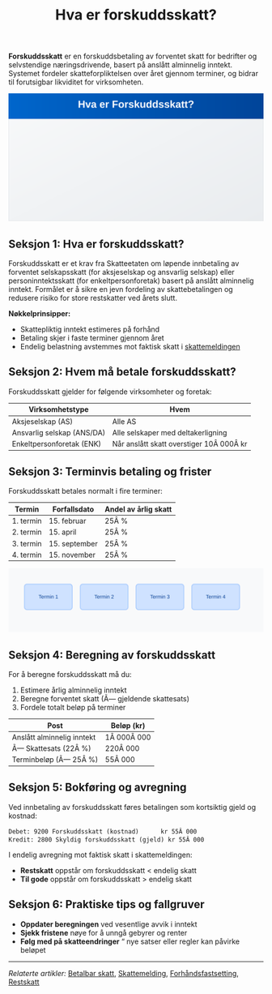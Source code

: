 ﻿---
title: "Hva er forskuddsskatt?"
seoTitle: "Hva er forskuddsskatt?"
description: '**Forskuddsskatt** er en forskuddsbetaling av forventet skatt for bedrifter og selvstendige næringsdrivende, basert på anslått alminnelig inntekt. Systemet f...'
---

**Forskuddsskatt** er en forskuddsbetaling av forventet skatt for bedrifter og selvstendige næringsdrivende, basert på anslått alminnelig inntekt. Systemet fordeler skatteforpliktelsen over året gjennom terminer, og bidrar til forutsigbar likviditet for virksomheten.

![Forskuddsskatt Oversikt](hva-er-forskuddsskatt-image.svg)

## Seksjon 1: Hva er forskuddsskatt?

Forskuddsskatt er et krav fra Skatteetaten om løpende innbetaling av forventet selskapsskatt (for aksjeselskap og ansvarlig selskap) eller personinntektsskatt (for enkeltpersonforetak) basert på anslått alminnelig inntekt. Formålet er å sikre en jevn fordeling av skattebetalingen og redusere risiko for store restskatter ved årets slutt.

**Nøkkelprinsipper:**

* Skattepliktig inntekt estimeres på forhånd
* Betaling skjer i faste terminer gjennom året
* Endelig belastning avstemmes mot faktisk skatt i [skattemeldingen](/blogs/regnskap/skattemelding "Skattemelding - Komplett Guide til Utfylling og Innlevering")

## Seksjon 2: Hvem må betale forskuddsskatt?

Forskuddsskatt gjelder for følgende virksomheter og foretak:

| **Virksomhetstype**               | **Hvem**                                                           |
|------------------------------------|--------------------------------------------------------------------|
| Aksjeselskap (AS)                  | Alle AS                                                             |
| Ansvarlig selskap (ANS/DA)         | Alle selskaper med deltakerligning                                  |
| Enkeltpersonforetak (ENK)          | Når anslått skatt overstiger 10Â 000Â kr                              |

## Seksjon 3: Terminvis betaling og frister

Forskuddsskatt betales normalt i fire terminer:

| **Termin**   | **Forfallsdato** | **Andel av årlig skatt** |
|--------------|------------------|--------------------------|
| 1. termin    | 15. februar      | 25Â %                     |
| 2. termin    | 15. april        | 25Â %                     |
| 3. termin    | 15. september    | 25Â %                     |
| 4. termin    | 15. november     | 25Â %                     |

![Terminvis Oversikt](beregning-forskuddsskatt.svg)

## Seksjon 4: Beregning av forskuddsskatt

For å beregne forskuddsskatt må du:

1. Estimere årlig alminnelig inntekt
2. Beregne forventet skatt (Ã— gjeldende skattesats)
3. Fordele totalt beløp på terminer

| **Post**                    | **Beløp (kr)** |
|-----------------------------|----------------|
| Anslått alminnelig inntekt  | 1Â 000Â 000      |
| Ã— Skattesats (22Â %)         | 220Â 000        |
| Terminbeløp (Ã— 25Â %)        | 55Â 000         |


## Seksjon 5: Bokføring og avregning

Ved innbetaling av forskuddsskatt føres betalingen som kortsiktig gjeld og kostnad:

```plain
Debet: 9200 Forskuddsskatt (kostnad)      kr 55Â 000
Kredit: 2800 Skyldig forskuddsskatt (gjeld) kr 55Â 000
```

I endelig avregning mot faktisk skatt i skattemeldingen:

* **Restskatt** oppstår om forskuddsskatt < endelig skatt
* **Til gode** oppstår om forskuddsskatt > endelig skatt

## Seksjon 6: Praktiske tips og fallgruver

* **Oppdater beregningen** ved vesentlige avvik i inntekt
* **Sjekk fristene** nøye for å unngå gebyrer og renter
* **Følg med på skatteendringer** “ nye satser eller regler kan påvirke beløpet

---

*Relaterte artikler:* [Betalbar skatt](/blogs/regnskap/betalbar-skatt "Betalbar skatt - Faktisk skatteforpliktelse i regnskapet"), [Skattemelding](/blogs/regnskap/skattemelding "Skattemelding - Komplett Guide til Utfylling og Innlevering"), [Forhåndsfastsetting](/blogs/regnskap/forhandsfastsetting "Hva er Forhåndsfastsetting?"), [Restskatt](/blogs/regnskap/restskatt "Restskatt “ Hva er restskatt og hvordan beregnes den?")










